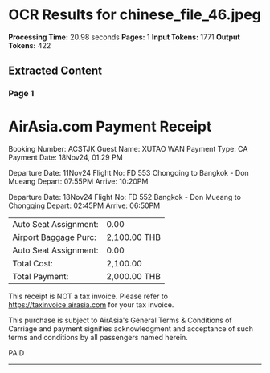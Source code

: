 # OCR Results for chinese_file_46.jpeg

**Processing Time:** 20.98 seconds
**Pages:** 1
**Input Tokens:** 1771
**Output Tokens:** 422

## Extracted Content

### Page 1

# AirAsia.com Payment Receipt

Booking Number: ACSTJK
Guest Name: XUTAO WAN
Payment Type: CA
Payment Date: 18Nov24, 01:29 PM

Departure Date: 11Nov24
Flight No: FD 553
Chongqing to Bangkok - Don Mueang
Depart: 07:55PM
Arrive: 10:20PM

Departure Date: 18Nov24
Flight No: FD 552
Bangkok - Don Mueang to Chongqing
Depart: 02:45PM
Arrive: 06:50PM

<table>
  <tr>
    <td>Auto Seat Assignment:</td>
    <td>0.00</td>
  </tr>
  <tr>
    <td>Airport Baggage Purc:</td>
    <td>2,100.00 THB</td>
  </tr>
  <tr>
    <td>Auto Seat Assignment:</td>
    <td>0.00</td>
  </tr>
  <tr>
    <td>Total Cost:</td>
    <td>2,100.00</td>
  </tr>
  <tr>
    <td>Total Payment:</td>
    <td>2,000.00 THB</td>
  </tr>
</table>

This receipt is NOT a tax invoice. Please 
refer to https://taxinvoice.airasia.com
for your tax invoice.

This purchase is subject to AirAsia's
General Terms & Conditions of Carriage
and payment signifies acknowledgment and
acceptance of such terms and conditions
by all passengers named herein.

<watermark>PAID</watermark>

---

